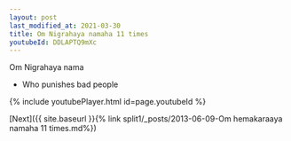 ```yaml
---
layout: post
last_modified_at: 2021-03-30
title: Om Nigrahaya namaha 11 times
youtubeId: DDLAPTQ9mXc
---
```

 
 
Om Nigrahaya nama 
 
 -  Who punishes bad people 
 
  
 
  
 
 
 
 
 
 


{% include youtubePlayer.html id=page.youtubeId %}
 
[Next]({{ site.baseurl }}{% link  split1/_posts/2013-06-09-Om hemakaraaya namaha 11 times.md%})
 
